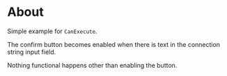 ﻿# About

Simple example for `CanExecute`. 

The confirm button becomes enabled when there is text in the connection string input field.

Nothing functional happens other than enabling the button.